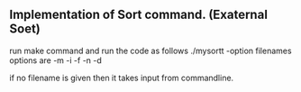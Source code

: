 ## Implementation of Sort command. (Exaternal Soet)
run make command 
and run the code as follows
./mysortt -option filenames
options are
-m
-i
-f
-n
-d

if no filename is given then it takes input from commandline.
